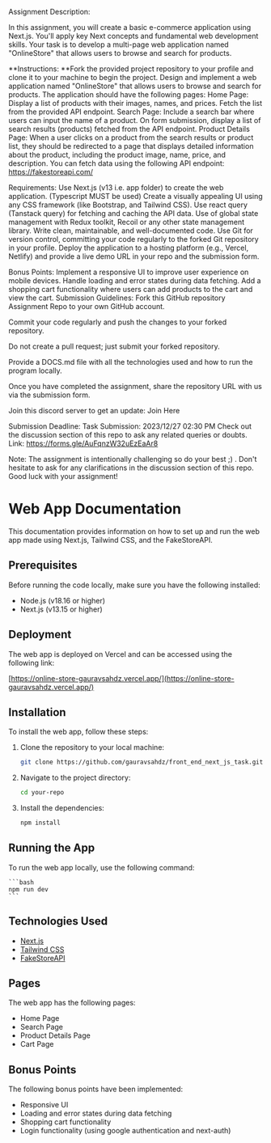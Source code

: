 Assignment Description:

In this assignment, you will create a basic e-commerce application using Next.js. You'll apply key Next concepts and fundamental web development skills. Your task is to develop a multi-page web application named "OnlineStore" that allows users to browse and search for products.

**Instructions: **Fork the provided project repository to your profile and clone it to your machine to begin the project. Design and implement a web application named "OnlineStore" that allows users to browse and search for products. The application should have the following pages: Home Page: Display a list of products with their images, names, and prices. Fetch the list from the provided API endpoint. Search Page: Include a search bar where users can input the name of a product. On form submission, display a list of search results (products) fetched from the API endpoint. Product Details Page: When a user clicks on a product from the search results or product list, they should be redirected to a page that displays detailed information about the product, including the product image, name, price, and description. You can fetch data using the following API endpoint: https://fakestoreapi.com/

Requirements: Use Next.js (v13 i.e. app folder) to create the web application. (Typescript MUST be used) Create a visually appealing UI using any CSS framework (like Bootstrap, and Tailwind CSS). Use react query (Tanstack query) for fetching and caching the API data. Use of global state management with Redux toolkit, Recoil or any other state management library. Write clean, maintainable, and well-documented code. Use Git for version control, committing your code regularly to the forked Git repository in your profile. Deploy the application to a hosting platform (e.g., Vercel, Netlify) and provide a live demo URL in your repo and the submission form.

Bonus Points: Implement a responsive UI to improve user experience on mobile devices. Handle loading and error states during data fetching. Add a shopping cart functionality where users can add products to the cart and view the cart. Submission Guidelines: Fork this GitHub repository Assignment Repo to your own GitHub account.

Commit your code regularly and push the changes to your forked repository.

Do not create a pull request; just submit your forked repository.

Provide a DOCS.md file with all the technologies used and how to run the program locally.

Once you have completed the assignment, share the repository URL with us via the submission form.

Join this discord server to get an update: Join Here

Submission Deadline: Task Submission: 2023/12/27 02:30 PM Check out the discussion section of this repo to ask any related queries or doubts. Link: https://forms.gle/AuFqnzW32uEzEaAr8

Note: The assignment is intentionally challenging so do your best ;) . Don't hesitate to ask for any clarifications in the discussion section of this repo. Good luck with your assignment!

# Web App Documentation

This documentation provides information on how to set up and run the web app made using Next.js, Tailwind CSS, and the FakeStoreAPI.

## Prerequisites

Before running the code locally, make sure you have the following installed:

- Node.js (v18.16 or higher)
- Next.js (v13.15 or higher)

## Deployment

The web app is deployed on Vercel and can be accessed using the following link:

[https://online-store-gauravsahdz.vercel.app/](https://online-store-gauravsahdz.vercel.app/)

## Installation

To install the web app, follow these steps:

1. Clone the repository to your local machine:

   ```bash
   git clone https://github.com/gauravsahdz/front_end_next_js_task.git
   ```

2. Navigate to the project directory:

   ```bash
   cd your-repo
   ```

3. Install the dependencies:

   ```bash
   npm install
   ```

## Running the App

To run the web app locally, use the following command:
    
    ```bash
    npm run dev
    ```

## Technologies Used

- [Next.js](https://nextjs.org/)
- [Tailwind CSS](https://tailwindcss.com/)
- [FakeStoreAPI](https://fakestoreapi.com/)

## Pages

The web app has the following pages:

- Home Page
- Search Page
- Product Details Page
- Cart Page

## Bonus Points

The following bonus points have been implemented:

- Responsive UI
- Loading and error states during data fetching
- Shopping cart functionality
- Login functionality (using google authentication and next-auth)
